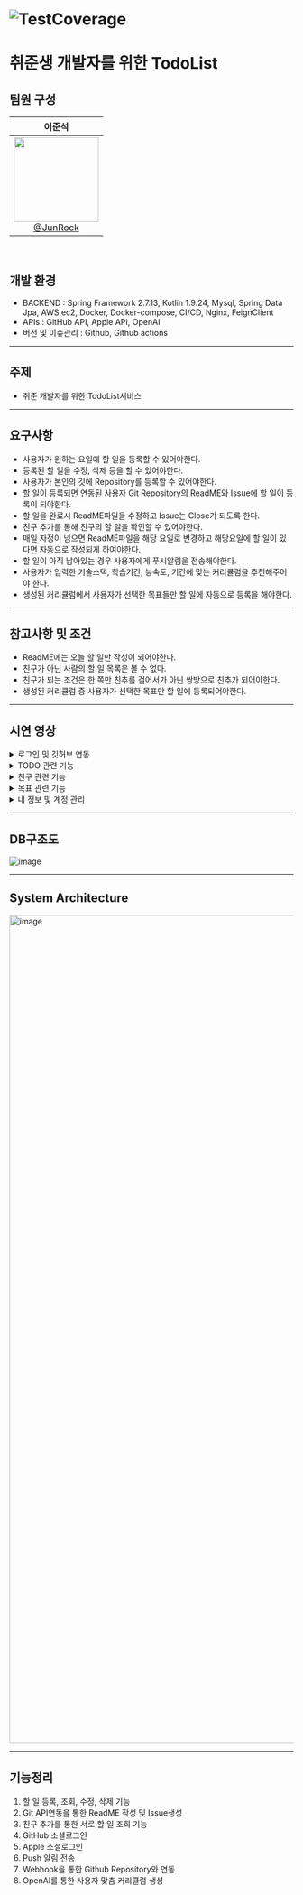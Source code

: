 # ![TestCoverage](https://img.shields.io/endpoint?url=https://todeveloperdo.github.io/TDD-be/coverage-badge.json&cacheSeconds=30)

# 취준생 개발자를 위한 TodoList

## 팀원 구성
<div align="center">

<div align="center">

| **이준석** |
| :------: | 
| [<img src="https://github.com/CafeCheckin/CafeCheckin/assets/56196986/422a81d3-b0b7-4b85-af31-a42a3c23c771" height=150 width=150> <br/> @JunRock](https://github.com/JunRock) |

</div>
</div>
<br>

## 개발 환경
- BACKEND : Spring Framework 2.7.13, Kotlin 1.9.24, Mysql, Spring Data Jpa, AWS ec2, Docker, Docker-compose, CI/CD, Nginx, FeignClient   <br>
- APIs : GitHub API, Apple API, OpenAI <br>
- 버전 및 이슈관리 : Github, Github actions   <br>
---
## 주제
- 취준 개발자를 위한 TodoList서비스
---
## 요구사항
- 사용자가 원하는 요일에 할 일을 등록할 수 있어야한다.
- 등록된 할 일을 수정, 삭제 등을 할 수 있어야한다.
- 사용자가 본인의 깃에 Repository를 등록할 수 있어야한다.
- 할 일이 등록되면 연동된 사용자 Git Repository의 ReadME와 Issue에 할 일이 등록이 되야한다.
- 할 일을 완료시 ReadME파일을 수정하고 Issue는 Close가 되도록 한다.
- 친구 추가를 통해 친구의 할 일을 확인할 수 있어야한다.
- 매일 자정이 넘으면 ReadME파일을 해당 요일로 변경하고 해당요일에 할 일이 있다면 자동으로 작성되게 하여야한다.
- 할 일이 아직 남아있는 경우 사용자에게 푸시알림을 전송해야한다.
- 사용자가 입력한 기술스택, 학습기간, 능숙도, 기간에 맞는 커리큘럼을 추천해주어야 한다.
- 생성된 커리큘럼에서 사용자가 선택한 목표들만 할 일에 자동으로 등록을 해야한다.
---
## 참고사항 및 조건
- ReadME에는 오늘 할 일만 작성이 되어야한다.
- 친구가 아닌 사람의 할 일 목록은 볼 수 없다.
- 친구가 되는 조건은 한 쪽만 친추를 걸어서가 아닌 쌍방으로 친추가 되어야한다.
- 생성된 커리큘럼 중 사용자가 선택한 목표만 할 일에 등록되어야한다.
---

## 시연 영상
<details>
<summary>로그인 및 깃허브 연동</summary>

<table>
  <tr>
    <td align="center"><b>로그인 및 깃허브 연동</b></td>
    <td align="center"><b>Repository 생성</b></td>
  </tr>
  <tr>
    <td><img src="https://github.com/user-attachments/assets/d0507240-e579-449b-a4dd-de4d64360886" width="180"/></td>
    <td><img src="https://github.com/user-attachments/assets/191825a9-110d-4d88-a3ff-cc07c3ce26c6" width="180"/></td>
  </tr>
</table>

</details>

<details>
<summary>TODO 관련 기능</summary>

<table>
  <tr>
    <td align="center"><b>TODO 생성</b></td>
    <td align="center"><b>TODO 완료</b></td>
    <td align="center"><b>TODO 진행중</b></td>
  </tr>
  <tr>
    <td><img src="https://github.com/user-attachments/assets/81de5c66-7795-419d-b531-7f67dc4ccdef" width="180"/></td>
    <td><img src="https://github.com/user-attachments/assets/92eef94e-bf70-4ae3-9f87-ca2ddd0a8361" width="180"/></td>
    <td><img src="https://github.com/user-attachments/assets/372883c3-8708-44e7-8914-3e80683a6089" width="180"/></td>
  </tr>
  <tr>
    <td align="center"><b>TODO 내용 변경</b></td>
    <td align="center"><b>TODO 날짜 변경</b></td>
    <td align="center"><b>TODO 삭제</b></td>
  </tr>
  <tr>
    <td><img src="https://github.com/user-attachments/assets/1df9c1e1-10ea-4cb1-83f7-d9d7225ec1ea" width="180"/></td>
    <td><img src="https://github.com/user-attachments/assets/738c916f-fc46-4500-bd2a-acce1caf821b" width="180"/></td>
    <td><img src="https://github.com/user-attachments/assets/b49fe43c-e5aa-4e5a-b130-8c50ff2fe3e1" width="180"/></td>
  </tr>
</table>

</details>

<details>
<summary>친구 관련 기능</summary>

<table>
  <tr>
    <td align="center"><b>친구 탐색</b></td>
    <td align="center"><b>친구 프로필(팔로우)</b></td>
    <td align="center"><b>친구 프로필(언팔로우)</b></td>
  </tr>
  <tr>
    <td><img src="https://github.com/user-attachments/assets/7aa4c1db-8654-49d7-a921-538f3cda69aa" width="180"/></td>
    <td><img src="https://github.com/user-attachments/assets/e8a38a63-3d05-43f1-b6c8-ff5649a9da0c" width="180"/></td>
    <td><img src="https://github.com/user-attachments/assets/9f813148-3d4b-4c76-9493-b952749b593b" width="180"/></td>
  </tr>
</table>

</details>

<details>
<summary>목표 관련 기능</summary>

<table>
  <tr>
    <td align="center"><b>목표 생성</b></td>
    <td align="center"><b>목표 리스트</b></td>
  </tr>
  <tr>
    <td><img src="https://github.com/user-attachments/assets/e299da2d-ed91-4c02-8284-4239a348547e" width="180"/></td>
    <td><img src="https://github.com/user-attachments/assets/d1ebac5d-3593-4a03-83f5-f8a90c6a42a8" width="180"/></td>
  </tr>
</table>

</details>

<details>
<summary>내 정보 및 계정 관리</summary>

<table>
  <tr>
    <td align="center"><b>내 정보</b></td>
    <td align="center"><b>탈퇴</b></td>
  </tr>
  <tr>
    <td><img src="https://github.com/user-attachments/assets/300d2f4c-d7a5-41d0-949e-b24ad769e7f7" width="180"/></td>
    <td><img src="https://github.com/user-attachments/assets/61d865e7-6dce-4ef8-9264-e17b57ebe8e5" width="180"/></td>
  </tr>
</table>

</details>

---
## DB구조도
![image](https://github.com/user-attachments/assets/466c871d-1d60-4c96-815c-008dc3c7840c)




---

## System Architecture
<img width="1468" alt="image" src="https://github.com/user-attachments/assets/dabdd7f4-01ea-4193-8b00-4b57518acbed" />



---

## 기능정리
1. 할 일 등록, 조회, 수정, 삭제 기능
2. Git API연동을 통한 ReadME 작성 및 Issue생성
3. 친구 추가를 통한 서로 할 일 조회 기능
4. GitHub 소셜로그인
5. Apple 소셜로그인
6. Push 알림 전송
7. Webhook을 통한 Github Repository와 연동
8. OpenAI를 통한 사용자 맞춤 커리큘럼 생성
